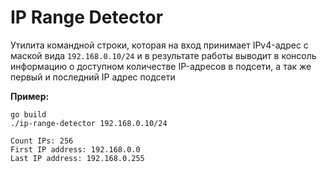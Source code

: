 # IP Range Detector

Утилита командной строки, которая на вход принимает IPv4-адрес c маской вида `192.168.0.10/24` и в результате работы 
выводит в консоль информацию о доступном количестве IP-адресов в подсети, а так же первый и последний IP адрес подсети

**Пример:**
```
go build
./ip-range-detector 192.168.0.10/24

Count IPs: 256
First IP address: 192.168.0.0
Last IP address: 192.168.0.255

```